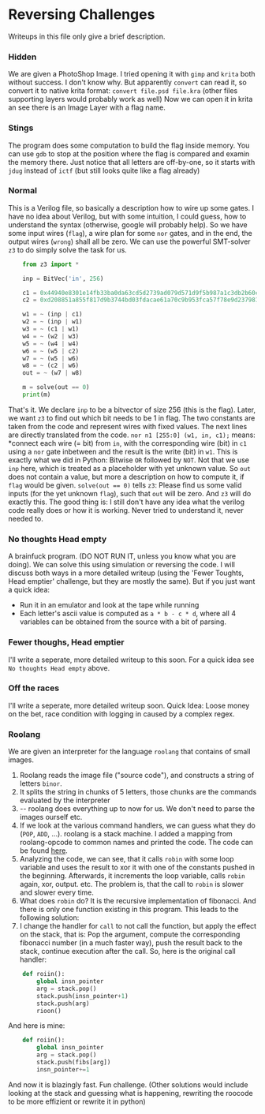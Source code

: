 # Reversing Challenges

Writeups in this file only give a brief description. 
### Hidden
We are given a PhotoShop Image. I tried opening it with `gimp` and `krita` both without success. I don't know why. But apparently `convert` can read it, so convert it to native krita format:
```convert file.psd file.kra```  (other files supporting layers would probably work as well)
Now we can open it in krita an see there is an Image Layer with a flag name.


### Stings
The program does some computation to build the flag inside memory. You can use `gdb` to stop at the position where the flag is compared and examin the memory there. Just notice that all letters are off-by-one, so it starts with `jdug` instead of `ictf` (but still looks quite like a flag already)

### Normal
This is a Verilog file, so basically a description how to wire up some gates. I have no idea about Verilog, but with some intuition, I could guess, how to understand the syntax (otherwise, google will probably help). So we have some input wires (`flag`), a wire plan for some `nor` gates, and in the end, the output wires (`wrong`) shall all be zero. We can use the powerful SMT-solver `z3` to do simply solve the task for us. 
```python
	from z3 import *

	inp = BitVec('in', 256)

	c1 = 0x44940e8301e14fb33ba0da63cd5d2739ad079d571d9f5b987a1c3db2b60c92a3
	c2 = 0xd208851a855f817d9b3744bd03fdacae61a70c9b953fca57f78e9d2379814c21

	w1 = ~ (inp | c1)
	w2 = ~ (inp | w1)
	w3 = ~ (c1 | w1)
	w4 = ~ (w2 | w3)
	w5 = ~ (w4 | w4)
	w6 = ~ (w5 | c2)
	w7 = ~ (w5 | w6)
	w8 = ~ (c2 | w6)
	out = ~ (w7 | w8)

	m = solve(out == 0)
	print(m)
```

That's it. We declare `inp` to be a bitvector of size 256 (this is the flag). Later, we want `z3` to find out which bit needs to be 1 in flag.
The two constants are taken from the code and represent wires with fixed values.
The next lines are directly translated from the code. `nor n1 [255:0] (w1, in, c1);` means:
*connect each wire (= bit) from `in`, with the corresponding wire (bit) in `c1` using a `nor` gate inbetween and the result is the write (bit) in `w1`. This is exactly what we did in Python: Bitwise `OR` followed by `NOT`. Not that we use `inp` here, which is treated as a placeholder with yet unknown value. So `out` does not contain a value, but more a description on how to compute it, if `flag` would be given.
`solve(out == 0)` tells `z3`: Please find us some valid inputs (for the yet unknown `flag`), such that `out` will be zero. And `z3` will do exactly this.
The good thing is: I still don't have any idea what the verilog code really does or how it is working. Never tried to understand it, never needed to.

### No thoughts Head empty
A brainfuck program. (DO NOT RUN IT, unless you know what you are doing).
We can solve this using simulation or reversing the code. I will discuss both ways in a more detailed writeup (using the 'Fewer Toughts, Head emptier' challenge, but they are mostly the same).
But if you just want a quick idea:
- Run it in an emulator and look at the tape while running
- Each letter's ascii value is computed as `a * b - c * d`, where all 4 variables can be obtained from the source with a bit of parsing.

### Fewer thoughs, Head emptier
I'll write a seperate, more detailed writeup to this soon. For a quick idea see `No thoughts Head empty` above.

### Off the races
I'll write a seperate, more detailed writeup soon. Quick Idea: Loose money on the bet, race condition with logging in caused by a complex regex.

### Roolang
We are given an interpreter for the language `roolang` that contains of small images.
1. Roolang reads the image file ("source code"), and constructs a string of letters `binor`.
2. It splits the string in chunks of 5 letters, those chunks are the commands evaluated by the interpreter
3. -- roolang does everything up to now for us. We don't need to parse the images ourself etc.
4. If we look at the various command handlers, we can guess what they do (`POP`, `ADD`, ...). roolang is a stack machine. I added a mapping from roolang-opcode to common names and printed the code. The code can be found [here](https://github.com/DerBaer0/CTF-writeups/blob/main/2021-imaginaryctf/roolang.code).
5. Analyzing the code, we can see, that it calls `robin` with some loop variable and uses the result to xor it with one of the constants pushed in the beginning. Afterwards, it increments the loop variable, calls `robin` again, xor, output. etc. The problem is, that the call to `robin` is slower and slower every time.
6. What does `robin` do? It is the recursive implementation of fibonacci. And there is only one function existing in this program. This leads to the following solution:
7. I change the handler for `call` to not call the function, but apply the effect on the stack, that is: Pop the argument, compute the corresponding fibonacci number (in a much faster way), push the result back to the stack, continue execution after the call. So, here is the original call handler:
```python
    def roiin():
        global insn_pointer
        arg = stack.pop()
        stack.push(insn_pointer+1)
        stack.push(arg)
        rioon()
```
And here is mine:
```python
    def roiin():
        global insn_pointer
        arg = stack.pop()
        stack.push(fibs[arg])
        insn_pointer+=1
```
And now it is blazingly fast. Fun challenge.
(Other solutions would include looking at the stack and guessing what is happening, rewriting the roocode to be more effizient or rewrite it in python) 

